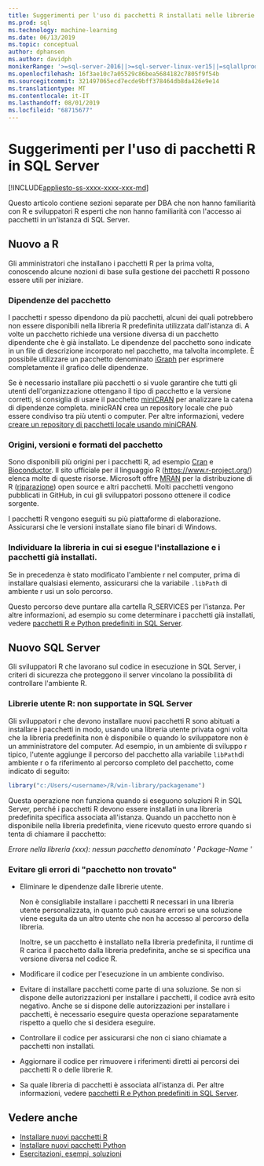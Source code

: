 ```yaml
---
title: Suggerimenti per l'uso di pacchetti R installati nelle librerie utente
ms.prod: sql
ms.technology: machine-learning
ms.date: 06/13/2019
ms.topic: conceptual
author: dphansen
ms.author: davidph
monikerRange: '>=sql-server-2016||>=sql-server-linux-ver15||=sqlallproducts-allversions'
ms.openlocfilehash: 16f3ae10c7a05529c86bea5684182c7805f9f54b
ms.sourcegitcommit: 321497065ecd7ecde9bff378464db8da426e9e14
ms.translationtype: MT
ms.contentlocale: it-IT
ms.lasthandoff: 08/01/2019
ms.locfileid: "68715677"
---
```

# <a name="tips-for-using-r-packages-in-sql-server"></a>Suggerimenti per l'uso di pacchetti R in SQL Server
[!INCLUDE[appliesto-ss-xxxx-xxxx-xxx-md](../../includes/appliesto-ss-xxxx-xxxx-xxx-md.md)]

Questo articolo contiene sezioni separate per DBA che non hanno familiarità con R e sviluppatori R esperti che non hanno familiarità con l'accesso ai pacchetti in un'istanza di SQL Server.

## <a name="new-to-r"></a>Nuovo a R

Gli amministratori che installano i pacchetti R per la prima volta, conoscendo alcune nozioni di base sulla gestione dei pacchetti R possono essere utili per iniziare.

### <a name="package-dependencies"></a>Dipendenze del pacchetto

I pacchetti r spesso dipendono da più pacchetti, alcuni dei quali potrebbero non essere disponibili nella libreria R predefinita utilizzata dall'istanza di. A volte un pacchetto richiede una versione diversa di un pacchetto dipendente che è già installato. Le dipendenze del pacchetto sono indicate in un file di descrizione incorporato nel pacchetto, ma talvolta incomplete. È possibile utilizzare un pacchetto denominato [iGraph](https://igraph.org/r/) per esprimere completamente il grafico delle dipendenze.

Se è necessario installare più pacchetti o si vuole garantire che tutti gli utenti dell'organizzazione ottengano il tipo di pacchetto e la versione corretti, si consiglia di usare il pacchetto [miniCRAN](https://mran.microsoft.com/package/miniCRAN) per analizzare la catena di dipendenze completa. minicRAN crea un repository locale che può essere condiviso tra più utenti o computer. Per altre informazioni, vedere [creare un repository di pacchetti locale usando miniCRAN](create-a-local-package-repository-using-minicran.md).

### <a name="package-sources-versions-and-formats"></a>Origini, versioni e formati del pacchetto

Sono disponibili più origini per i pacchetti R, ad esempio [Cran](https://cran.r-project.org/) e [Bioconductor](https://www.bioconductor.org/). Il sito ufficiale per il linguaggio R (<https://www.r-project.org/>) elenca molte di queste risorse. Microsoft offre [MRAN](https://mran.microsoft.com/) per la distribuzione di R ([riparazione](https://mran.microsoft.com/open)) open source e altri pacchetti. Molti pacchetti vengono pubblicati in GitHub, in cui gli sviluppatori possono ottenere il codice sorgente.

I pacchetti R vengono eseguiti su più piattaforme di elaborazione. Assicurarsi che le versioni installate siano file binari di Windows.

### <a name="know-which-library-you-are-installing-to-and-which-packages-are-already-installed"></a>Individuare la libreria in cui si esegue l'installazione e i pacchetti già installati.

Se in precedenza è stato modificato l'ambiente r nel computer, prima di installare qualsiasi elemento, assicurarsi che la variabile `.libPath` di ambiente r usi un solo percorso.

Questo percorso deve puntare alla cartella R_SERVICES per l'istanza. Per altre informazioni, ad esempio su come determinare i pacchetti già installati, vedere [pacchetti R e Python predefiniti in SQL Server](../package-management/default-packages.md).

## <a name="new-to-sql-server"></a>Nuovo SQL Server

Gli sviluppatori R che lavorano sul codice in esecuzione in SQL Server, i criteri di sicurezza che proteggono il server vincolano la possibilità di controllare l'ambiente R.

### <a name="r-user-libraries-not-supported-on-sql-server"></a>Librerie utente R: non supportate in SQL Server

Gli sviluppatori r che devono installare nuovi pacchetti R sono abituati a installare i pacchetti in modo, usando una libreria utente privata ogni volta che la libreria predefinita non è disponibile o quando lo sviluppatore non è un amministratore del computer. Ad esempio, in un ambiente di sviluppo r tipico, l'utente aggiunge il percorso del pacchetto alla variabile `libPath`di ambiente r o fa riferimento al percorso completo del pacchetto, come indicato di seguito:

```R
library("c:/Users/<username>/R/win-library/packagename")
```

Questa operazione non funziona quando si eseguono soluzioni R in SQL Server, perché i pacchetti R devono essere installati in una libreria predefinita specifica associata all'istanza. Quando un pacchetto non è disponibile nella libreria predefinita, viene ricevuto questo errore quando si tenta di chiamare il pacchetto:

*Errore nella libreria (xxx): nessun pacchetto denominato ' Package-Name '*

### <a name="avoid-package-not-found-errors"></a>Evitare gli errori di "pacchetto non trovato"

+ Eliminare le dipendenze dalle librerie utente. 

    Non è consigliabile installare i pacchetti R necessari in una libreria utente personalizzata, in quanto può causare errori se una soluzione viene eseguita da un altro utente che non ha accesso al percorso della libreria.

    Inoltre, se un pacchetto è installato nella libreria predefinita, il runtime di R carica il pacchetto dalla libreria predefinita, anche se si specifica una versione diversa nel codice R.

+ Modificare il codice per l'esecuzione in un ambiente condiviso.

+ Evitare di installare pacchetti come parte di una soluzione. Se non si dispone delle autorizzazioni per installare i pacchetti, il codice avrà esito negativo. Anche se si dispone delle autorizzazioni per installare i pacchetti, è necessario eseguire questa operazione separatamente rispetto a quello che si desidera eseguire.

+ Controllare il codice per assicurarsi che non ci siano chiamate a pacchetti non installati.

+ Aggiornare il codice per rimuovere i riferimenti diretti ai percorsi dei pacchetti R o delle librerie R. 

+ Sa quale libreria di pacchetti è associata all'istanza di. Per altre informazioni, vedere [pacchetti R e Python predefiniti in SQL Server](../package-management/default-packages.md).

## <a name="see-also"></a>Vedere anche

+ [Installare nuovi pacchetti R](install-additional-r-packages-on-sql-server.md)
+ [Installare nuovi pacchetti Python](../python/install-additional-python-packages-on-sql-server.md)
+ [Esercitazioni, esempi, soluzioni](../tutorials/machine-learning-services-tutorials.md)